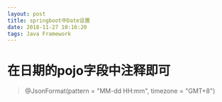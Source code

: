 ```yaml
---
layout: post
title: springboot中Date设置
date: 2018-11-27 10:16:20
tags: Java Framework
---
```

# 在日期的pojo字段中注释即可
>@JsonFormat(pattern = "MM-dd HH:mm", timezone = "GMT+8")
